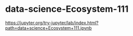 # data-science-Ecosystem-111
https://jupyter.org/try-jupyter/lab/index.html?path=data+science+Ecosystem+111.ipynb
